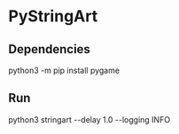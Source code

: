 # PyStringArt

## Dependencies

 python3 -m pip install pygame

## Run

 python3 stringart --delay 1.0 --logging INFO
